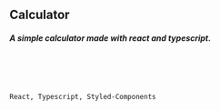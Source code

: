 ## Calculator
##### A simple calculator made with react and typescript.

<br/>
<br/>
<br/>

    React, Typescript, Styled-Components
